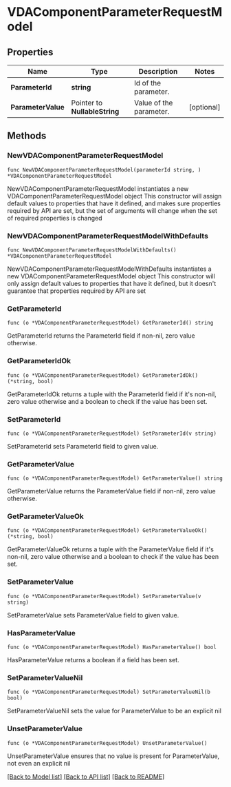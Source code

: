 # VDAComponentParameterRequestModel

## Properties

Name | Type | Description | Notes
------------ | ------------- | ------------- | -------------
**ParameterId** | **string** | Id of the parameter. | 
**ParameterValue** | Pointer to **NullableString** | Value of the parameter. | [optional] 

## Methods

### NewVDAComponentParameterRequestModel

`func NewVDAComponentParameterRequestModel(parameterId string, ) *VDAComponentParameterRequestModel`

NewVDAComponentParameterRequestModel instantiates a new VDAComponentParameterRequestModel object
This constructor will assign default values to properties that have it defined,
and makes sure properties required by API are set, but the set of arguments
will change when the set of required properties is changed

### NewVDAComponentParameterRequestModelWithDefaults

`func NewVDAComponentParameterRequestModelWithDefaults() *VDAComponentParameterRequestModel`

NewVDAComponentParameterRequestModelWithDefaults instantiates a new VDAComponentParameterRequestModel object
This constructor will only assign default values to properties that have it defined,
but it doesn't guarantee that properties required by API are set

### GetParameterId

`func (o *VDAComponentParameterRequestModel) GetParameterId() string`

GetParameterId returns the ParameterId field if non-nil, zero value otherwise.

### GetParameterIdOk

`func (o *VDAComponentParameterRequestModel) GetParameterIdOk() (*string, bool)`

GetParameterIdOk returns a tuple with the ParameterId field if it's non-nil, zero value otherwise
and a boolean to check if the value has been set.

### SetParameterId

`func (o *VDAComponentParameterRequestModel) SetParameterId(v string)`

SetParameterId sets ParameterId field to given value.


### GetParameterValue

`func (o *VDAComponentParameterRequestModel) GetParameterValue() string`

GetParameterValue returns the ParameterValue field if non-nil, zero value otherwise.

### GetParameterValueOk

`func (o *VDAComponentParameterRequestModel) GetParameterValueOk() (*string, bool)`

GetParameterValueOk returns a tuple with the ParameterValue field if it's non-nil, zero value otherwise
and a boolean to check if the value has been set.

### SetParameterValue

`func (o *VDAComponentParameterRequestModel) SetParameterValue(v string)`

SetParameterValue sets ParameterValue field to given value.

### HasParameterValue

`func (o *VDAComponentParameterRequestModel) HasParameterValue() bool`

HasParameterValue returns a boolean if a field has been set.

### SetParameterValueNil

`func (o *VDAComponentParameterRequestModel) SetParameterValueNil(b bool)`

 SetParameterValueNil sets the value for ParameterValue to be an explicit nil

### UnsetParameterValue
`func (o *VDAComponentParameterRequestModel) UnsetParameterValue()`

UnsetParameterValue ensures that no value is present for ParameterValue, not even an explicit nil

[[Back to Model list]](../README.md#documentation-for-models) [[Back to API list]](../README.md#documentation-for-api-endpoints) [[Back to README]](../README.md)



